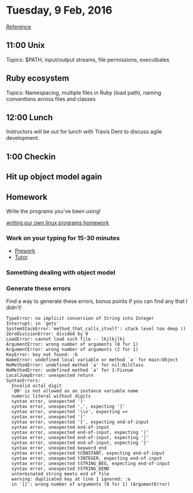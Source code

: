 Tuesday, 9 Feb, 2016
====================

[Reference](https://github.com/CodePlatoon/curriculum#week-2)

11:00 Unix
----------

Topics: $PATH, input/output streams,
file permissions, executbales

Ruby ecosystem
--------------

Topics: Namespacing, multiple files in Ruby (load path), naming conventions across files and classes




12:00 Lunch
-----------

Instructors will be out for lunch with
Travis Dent to discuss agile development.

1:00 Checkin
------------


Hit up object model again
-------------------------

Homework
--------

Write the programs you've been using!

[writing our own linux programs homework](https://github.com/CodePlatoon/curriculum/blob/master/phase1/writing_our_own_linux_programs_homework.md)


### Work on your typing for 15-30 minutes

* [Prework](https://github.com/CodePlatoon/curriculum/blob/master/prework-practice-typing.md)
* [Tutor](https://www.typingclub.com).

### Something dealing with object model

### Generate these errors

Find a way to generate these errors,
bonus points if you can find any that I didn't!

```
TypeError: no implicit conversion of String into Integer
Interrupt: in `gets'
SystemStackError:`method_that_calls_itself': stack level too deep ()
ZeroDivisionError: divided by 0
LoadError: cannot load such file -- lkjlkjlkj
ArgumentError: wrong number of arguments (0 for 1)
ArgumentError: wrong number of arguments (2 for 1)
KeyError: key not found: :b
NameError: undefined local variable or method `a' for main:Object
NoMethodError: undefined method `a' for nil:NilClass
NoMethodError: undefined method `a' for 1:Fixnum
LocalJumpError: unexpected return
SyntaxErrors:
  Invalid octal digit
  `@0' is not allowed as an instance variable name
  numeric literal without digits
  syntax error, unexpected ')'
  syntax error, unexpected ',', expecting ']'
  syntax error, unexpected '\\n', expecting =>
  syntax error, unexpected ']'
  syntax error, unexpected '{', expecting end-of-input
  syntax error, unexpected end-of-input
  syntax error, unexpected end-of-input, expecting '('
  syntax error, unexpected end-of-input, expecting ']'
  syntax error, unexpected end-of-input, expecting '}'
  syntax error, unexpected keyword_end
  syntax error, unexpected tCONSTANT, expecting end-of-input
  syntax error, unexpected tINTEGER, expecting end-of-input
  syntax error, unexpected tSTRING_BEG, expecting end-of-input
  syntax error, unexpected tSTRING_DEND
  unterminated string meets end of file
  warning: duplicated key at line 1 ignored: :a
  in `[]': wrong number of arguments (0 for 1) (ArgumentError)
```
